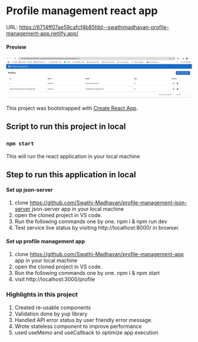 # Profile management react app
URL: https://6714ff07ae59cafcf4b85fdd--swathimadhavan-profile-management-app.netlify.app/

#### Preview
![preview](https://github.com/Swathi-Madhavan/profile-management-app/blob/main/public/preview.png)

This project was bootstrapped with [Create React App](https://github.com/facebook/create-react-app).

## Script to run this project in local

### `npm start`

This will run the react application in your local machine

## Step to run this application in local

#### Set up json-server

1. clone https://github.com/Swathi-Madhavan/profile-management-json-server json-server app in your local machine
2. open the cloned project in VS code.
3. Run the following commands one by one. npm i & npm run dev
4. Test service live status by visiting http://localhost:8000/ in browser.

#### Set up profile management app

1. clone https://github.com/Swathi-Madhavan/profile-management-app app in your local machine
2. open the cloned project in VS code.
3. Run the following commands one by one. npm i & npm start
4. visit http://localhost:3000/profile

### Highlights in this project

1. Created re-usable components
2. Validation done by yup library
3. Handled API error status by user friendly error message.
4. Wrote stateless component to improve performance
5. used useMemo and useCallback to optimize app execution
